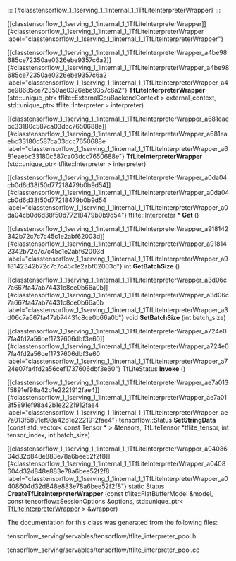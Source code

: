 ::: {#classtensorflow_1_1serving_1_1internal_1_1TfLiteInterpreterWrapper}
:::

[\[classtensorflow\_1\_1serving\_1\_1internal\_1\_1TfLiteInterpreterWrapper\]]{#classtensorflow_1_1serving_1_1internal_1_1TfLiteInterpreterWrapper
label="classtensorflow_1_1serving_1_1internal_1_1TfLiteInterpreterWrapper"}

[\[classtensorflow\_1\_1serving\_1\_1internal\_1\_1TfLiteInterpreterWrapper\_a4be98685ce72350ae0326ebe9357c6a2\]]{#classtensorflow_1_1serving_1_1internal_1_1TfLiteInterpreterWrapper_a4be98685ce72350ae0326ebe9357c6a2
label="classtensorflow_1_1serving_1_1internal_1_1TfLiteInterpreterWrapper_a4be98685ce72350ae0326ebe9357c6a2"}
**TfLiteInterpreterWrapper** (std::unique\_ptr$<$
tflite::ExternalCpuBackendContext $>$ external\_context,
std::unique\_ptr$<$ tflite::Interpreter $>$ interpreter)

[\[classtensorflow\_1\_1serving\_1\_1internal\_1\_1TfLiteInterpreterWrapper\_a681eaebc33180c587ca03dcc7650688e\]]{#classtensorflow_1_1serving_1_1internal_1_1TfLiteInterpreterWrapper_a681eaebc33180c587ca03dcc7650688e
label="classtensorflow_1_1serving_1_1internal_1_1TfLiteInterpreterWrapper_a681eaebc33180c587ca03dcc7650688e"}
**TfLiteInterpreterWrapper** (std::unique\_ptr$<$ tflite::Interpreter
$>$ interpreter)

[\[classtensorflow\_1\_1serving\_1\_1internal\_1\_1TfLiteInterpreterWrapper\_a0da04cb0d6d38f50d77218479b0b9d54\]]{#classtensorflow_1_1serving_1_1internal_1_1TfLiteInterpreterWrapper_a0da04cb0d6d38f50d77218479b0b9d54
label="classtensorflow_1_1serving_1_1internal_1_1TfLiteInterpreterWrapper_a0da04cb0d6d38f50d77218479b0b9d54"}
tflite::Interpreter $\ast$ **Get** ()

[\[classtensorflow\_1\_1serving\_1\_1internal\_1\_1TfLiteInterpreterWrapper\_a918142342b72c7c7c45c1e2abf62003d\]]{#classtensorflow_1_1serving_1_1internal_1_1TfLiteInterpreterWrapper_a918142342b72c7c7c45c1e2abf62003d
label="classtensorflow_1_1serving_1_1internal_1_1TfLiteInterpreterWrapper_a918142342b72c7c7c45c1e2abf62003d"}
int **GetBatchSize** ()

[\[classtensorflow\_1\_1serving\_1\_1internal\_1\_1TfLiteInterpreterWrapper\_a3d06c7a667fa47ab74431c8ce0b66a0b\]]{#classtensorflow_1_1serving_1_1internal_1_1TfLiteInterpreterWrapper_a3d06c7a667fa47ab74431c8ce0b66a0b
label="classtensorflow_1_1serving_1_1internal_1_1TfLiteInterpreterWrapper_a3d06c7a667fa47ab74431c8ce0b66a0b"}
void **SetBatchSize** (int batch\_size)

[\[classtensorflow\_1\_1serving\_1\_1internal\_1\_1TfLiteInterpreterWrapper\_a724e07fa4fd2a56cef1737606dbf3e60\]]{#classtensorflow_1_1serving_1_1internal_1_1TfLiteInterpreterWrapper_a724e07fa4fd2a56cef1737606dbf3e60
label="classtensorflow_1_1serving_1_1internal_1_1TfLiteInterpreterWrapper_a724e07fa4fd2a56cef1737606dbf3e60"}
TfLiteStatus **Invoke** ()

[\[classtensorflow\_1\_1serving\_1\_1internal\_1\_1TfLiteInterpreterWrapper\_ae7a013f5891ef98a42b1e2221912fae4\]]{#classtensorflow_1_1serving_1_1internal_1_1TfLiteInterpreterWrapper_ae7a013f5891ef98a42b1e2221912fae4
label="classtensorflow_1_1serving_1_1internal_1_1TfLiteInterpreterWrapper_ae7a013f5891ef98a42b1e2221912fae4"}
tensorflow::Status **SetStringData** (const std::vector$<$ const Tensor
$\ast$ $>$ &tensors, TfLiteTensor $\ast$tflite\_tensor, int
tensor\_index, int batch\_size)

[\[classtensorflow\_1\_1serving\_1\_1internal\_1\_1TfLiteInterpreterWrapper\_a0408604d32d848e883e78a6bee52f2f8\]]{#classtensorflow_1_1serving_1_1internal_1_1TfLiteInterpreterWrapper_a0408604d32d848e883e78a6bee52f2f8
label="classtensorflow_1_1serving_1_1internal_1_1TfLiteInterpreterWrapper_a0408604d32d848e883e78a6bee52f2f8"}
static Status **CreateTfLiteInterpreterWrapper** (const
tflite::FlatBufferModel &model, const tensorflow::SessionOptions
&options, std::unique\_ptr$<$
[TfLiteInterpreterWrapper](#classtensorflow_1_1serving_1_1internal_1_1TfLiteInterpreterWrapper)
$>$ &wrapper)

The documentation for this class was generated from the following files:

tensorflow\_serving/servables/tensorflow/tflite\_interpreter\_pool.h

tensorflow\_serving/servables/tensorflow/tflite\_interpreter\_pool.cc
